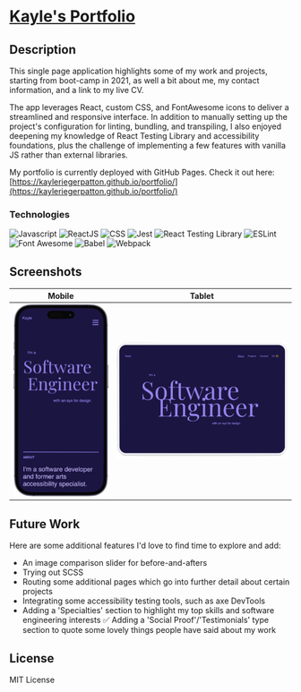 # [Kayle's Portfolio](https://kayleriegerpatton.github.io/portfolio/)

## Description

This single page application highlights some of my work and projects, starting from boot-camp in 2021, as well a bit about me, my contact information, and a link to my live CV.

The app leverages React, custom CSS, and FontAwesome icons to deliver a streamlined and responsive interface. In addition to manually setting up the project's configuration for linting, bundling, and transpiling, I also enjoyed deepening my knowledge of React Testing Library and accessibility foundations, plus the challenge of implementing a few features with vanilla JS rather than external libraries.

My portfolio is currently deployed with GitHub Pages.
Check it out here: [https://kayleriegerpatton.github.io/portfolio/](https://kayleriegerpatton.github.io/portfolio/)

### Technologies

![Javascript](https://img.shields.io/badge/-JavaScript-EDD222?logo=javascript&logoColor=black)
![ReactJS](https://img.shields.io/badge/-ReactJS-61DAFB?logo=react&logoColor=black)
![CSS](https://img.shields.io/badge/-CSS3-1572B6?logo=css3&logoColor=white)
![Jest](https://img.shields.io/badge/-Jest-C21325?logo=jest&logoColor=white)
![React Testing Library](https://img.shields.io/badge/-React%20Testing%20Library-E33332?logo=testinglibrary&logoColor=white)
![ESLint](https://img.shields.io/badge/-ESLint-4B32C3?logo=eslint&logoColor=white)
![Font Awesome](https://img.shields.io/badge/-Font%20Awesome-528DD7?logo=fontawesome&logoColor=white)
![Babel](https://img.shields.io/badge/-Babel-F9DC3E?logo=babel&logoColor=black)
![Webpack](https://img.shields.io/badge/-Webpack-4B32C3?logo=webpack&logoColor=white)

## Screenshots

| Mobile                                                | Tablet                                                |
| ----------------------------------------------------- | ----------------------------------------------------- |
| ![mobile screenshot](public/assets/images/mobile.png) | ![tablet screenshot](public/assets/images/tablet.png) |

## Future Work

Here are some additional features I'd love to find time to explore and add:

- An image comparison slider for before-and-afters
- Trying out SCSS
- Routing some additional pages which go into further detail about certain projects
- Integrating some accessibility testing tools, such as axe DevTools
- Adding a 'Specialties' section to highlight my top skills and software engineering interests
✅ Adding a 'Social Proof'/'Testimonials' type section to quote some lovely things people have said about my work

## License

MIT License
